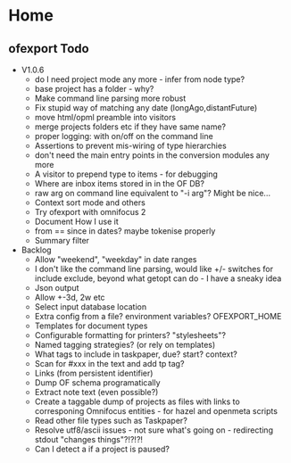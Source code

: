 # Home

## ofexport Todo

* V1.0.6
    * do I need project mode any more - infer from node type?
    * base project has a folder - why?
    * Make command line parsing more robust
    * Fix stupid way of matching any date (longAgo,distantFuture)
    * move html/opml preamble into visitors
    * merge projects folders etc if they have same name?
    * proper logging: with on/off on the command line
    * Assertions to prevent mis-wiring of type hierarchies
    * don't need the main entry points in the conversion modules any more
    * A visitor to prepend type to items - for debugging
    * Where are inbox items stored in in the OF DB?
    * raw arg on command line equivalent to "-i arg"? Might be nice...
    * Context sort mode and others
    * Try ofexport with omnifocus 2
    * Document How I use it
    * from == since in dates? maybe tokenise properly
    * Summary filter
* Backlog
    * Allow "weekend", "weekday" in date ranges
    * I don't like the command line parsing, would like +/- switches for include exclude, beyond what getopt can do - I have a sneaky idea
    * Json output
    * Allow +-3d, 2w etc
    * Select input database location
    * Extra config from a file? environment variables? OFEXPORT_HOME
    * Templates for document types
    * Configurable formatting for printers? "stylesheets"?
    * Named tagging strategies? (or rely on templates)
    * What tags to include in taskpaper, due? start? context?
    * Scan for #xxx in the text and add tp tag?
    * Links (from persistent identifier)
    * Dump OF schema programatically
    * Extract note text (even possible?)
    * Create a taggable dump of projects as files with links to corresponing Omnifocus entities - for hazel and openmeta scripts
    * Read other file types such as Taskpaper?
    * Resolve utf8/ascii issues - not sure what's going on - redirecting stdout "changes things"?!?!?!
    * Can I detect a if a project is paused?

